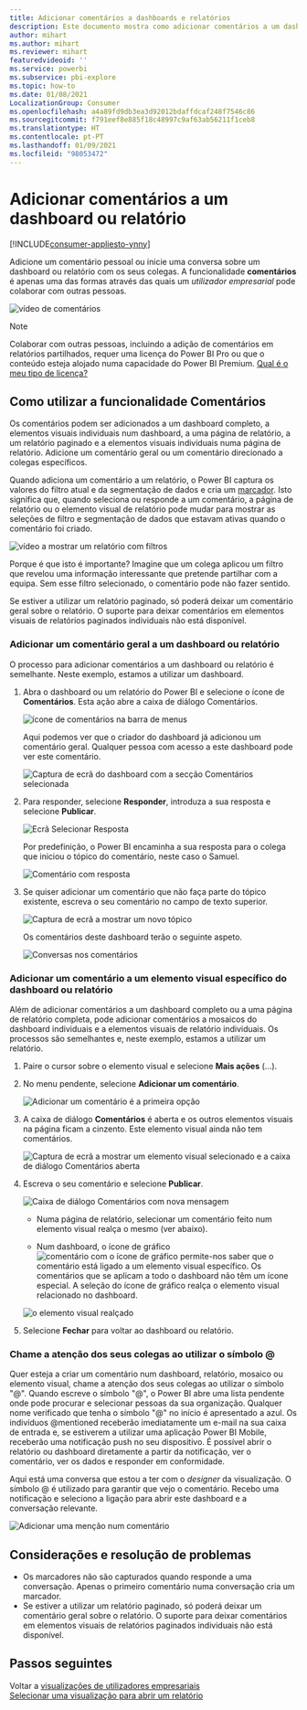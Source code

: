 ```yaml
---
title: Adicionar comentários a dashboards e relatórios
description: Este documento mostra como adicionar comentários a um dashboard, relatório ou elemento visual e como utilizar os comentários para ter conversas com os colaboradores.
author: mihart
ms.author: mihart
ms.reviewer: mihart
featuredvideoid: ''
ms.service: powerbi
ms.subservice: pbi-explore
ms.topic: how-to
ms.date: 01/08/2021
LocalizationGroup: Consumer
ms.openlocfilehash: a4a89fd9db3ea3d92012bdaffdcaf248f7546c86
ms.sourcegitcommit: f791eef8e885f18c48997c9af63ab56211f1ceb8
ms.translationtype: HT
ms.contentlocale: pt-PT
ms.lasthandoff: 01/09/2021
ms.locfileid: "98053472"
---
```

# <a name="add-comments-to-a-dashboard-or-report"></a>Adicionar comentários a um dashboard ou relatório

[!INCLUDE[consumer-appliesto-ynny](../includes/consumer-appliesto-ynny.md)]

Adicione um comentário pessoal ou inicie uma conversa sobre um dashboard ou relatório com os seus colegas. A funcionalidade **comentários** é apenas uma das formas através das quais um *utilizador empresarial* pode colaborar com outras pessoas. 

![vídeo de comentários](media/end-user-comment/comment.gif)

> [!NOTE]
> Colaborar com outras pessoas, incluindo a adição de comentários em relatórios partilhados, requer uma licença do Power BI Pro ou que o conteúdo esteja alojado numa capacidade do Power BI Premium. [Qual é o meu tipo de licença?](end-user-license.md)

## <a name="how-to-use-the-comments-feature"></a>Como utilizar a funcionalidade Comentários
Os comentários podem ser adicionados a um dashboard completo, a elementos visuais individuais num dashboard, a uma página de relatório, a um relatório paginado e a elementos visuais individuais numa página de relatório. Adicione um comentário geral ou um comentário direcionado a colegas específicos.  

Quando adiciona um comentário a um relatório, o Power BI captura os valores do filtro atual e da segmentação de dados e cria um [marcador](end-user-bookmarks.md). Isto significa que, quando seleciona ou responde a um comentário, a página de relatório ou o elemento visual de relatório pode mudar para mostrar as seleções de filtro e segmentação de dados que estavam ativas quando o comentário foi criado.  

![vídeo a mostrar um relatório com filtros](media/end-user-comment/power-bi-comment.gif)

Porque é que isto é importante? Imagine que um colega aplicou um filtro que revelou uma informação interessante que pretende partilhar com a equipa. Sem esse filtro selecionado, o comentário pode não fazer sentido.

Se estiver a utilizar um relatório paginado, só poderá deixar um comentário geral sobre o relatório.  O suporte para deixar comentários em elementos visuais de relatórios paginados individuais não está disponível.

### <a name="add-a-general-comment-to-a-dashboard-or-report"></a>Adicionar um comentário geral a um dashboard ou relatório
O processo para adicionar comentários a um dashboard ou relatório é semelhante.  Neste exemplo, estamos a utilizar um dashboard. 

1. Abra o dashboard ou um relatório do Power BI e selecione o ícone de **Comentários**. Esta ação abre a caixa de diálogo Comentários.

    ![ícone de comentários na barra de menus](media/end-user-comment/power-bi-comment-icon.png)

    Aqui podemos ver que o criador do dashboard já adicionou um comentário geral.  Qualquer pessoa com acesso a este dashboard pode ver este comentário.

    ![Captura de ecrã do dashboard com a secção Comentários selecionada](media/end-user-comment/power-bi-first-comments.png)

2. Para responder, selecione **Responder**, introduza a sua resposta e selecione **Publicar**.  

    ![Ecrã Selecionar Resposta](media/end-user-comment/power-bi-comments-reply.png)

    Por predefinição, o Power BI encaminha a sua resposta para o colega que iniciou o tópico do comentário, neste caso o Samuel. 

    ![Comentário com resposta](media/end-user-comment/power-bi-respond.png)

 3. Se quiser adicionar um comentário que não faça parte do tópico existente, escreva o seu comentário no campo de texto superior.

    ![Captura de ecrã a mostrar um novo tópico](media/end-user-comment/power-bi-new-commenting.png)

    Os comentários deste dashboard terão o seguinte aspeto.

    ![Conversas nos comentários](media/end-user-comment/power-bi-conversation.png)

### <a name="add-a-comment-to-a-specific-dashboard-or-report-visual"></a>Adicionar um comentário a um elemento visual específico do dashboard ou relatório
Além de adicionar comentários a um dashboard completo ou a uma página de relatório completa, pode adicionar comentários a mosaicos do dashboard individuais e a elementos visuais de relatório individuais. Os processos são semelhantes e, neste exemplo, estamos a utilizar um relatório.

1. Paire o cursor sobre o elemento visual e selecione **Mais ações** (...).    
2. No menu pendente, selecione **Adicionar um comentário**.

    ![Adicionar um comentário é a primeira opção](media/end-user-comment/power-bi-comment-reports.png)  

3.  A caixa de diálogo **Comentários** é aberta e os outros elementos visuais na página ficam a cinzento. Este elemento visual ainda não tem comentários. 

    ![Captura de ecrã a mostrar um elemento visual selecionado e a caixa de diálogo Comentários aberta](media/end-user-comment/power-bi-comments-column.png)  

4. Escreva o seu comentário e selecione **Publicar**.

    ![Caixa de diálogo Comentários com nova mensagem](media/end-user-comment/power-bi-comment-spikes.png)  

    - Numa página de relatório, selecionar um comentário feito num elemento visual realça o mesmo (ver abaixo).

    - Num dashboard, o ícone de gráfico ![comentário com o ícone de gráfico](media/end-user-comment/power-bi-comment-chart-icon.png) permite-nos saber que o comentário está ligado a um elemento visual específico. Os comentários que se aplicam a todo o dashboard não têm um ícone especial. A seleção do ícone de gráfico realça o elemento visual relacionado no dashboard.
    

    ![o elemento visual realçado](media/end-user-comment/power-bi-highlights.png)

5. Selecione **Fechar** para voltar ao dashboard ou relatório.

### <a name="get-your-colleagues-attention-by-using-the--sign"></a>Chame a atenção dos seus colegas ao utilizar o símbolo @
Quer esteja a criar um comentário num dashboard, relatório, mosaico ou elemento visual, chame a atenção dos seus colegas ao utilizar o símbolo "\@".  Quando escreve o símbolo "\@", o Power BI abre uma lista pendente onde pode procurar e selecionar pessoas da sua organização. Qualquer nome verificado que tenha o símbolo "\@" no início é apresentado a azul. Os indivíduos @mentioned receberão imediatamente um e-mail na sua caixa de entrada e, se estiverem a utilizar uma aplicação Power BI Mobile, receberão uma notificação push no seu dispositivo. É possível abrir o relatório ou dashboard diretamente a partir da notificação, ver o comentário, ver os dados e responder em conformidade.

Aqui está uma conversa que estou a ter com o *designer* da visualização. O símbolo @ é utilizado para garantir que vejo o comentário. Recebo uma notificação e seleciono a ligação para abrir este dashboard e a conversação relevante.  

![Adicionar uma menção num comentário](media/end-user-comment/power-bi-comment-conversation.png)  

## <a name="considerations-and-troubleshooting"></a>Considerações e resolução de problemas

- Os marcadores não são capturados quando responde a uma conversação. Apenas o primeiro comentário numa conversação cria um marcador.
- Se estiver a utilizar um relatório paginado, só poderá deixar um comentário geral sobre o relatório.  O suporte para deixar comentários em elementos visuais de relatórios paginados individuais não está disponível.

## <a name="next-steps"></a>Passos seguintes
Voltar a [visualizações de utilizadores empresariais](end-user-visualizations.md)    
[Selecionar uma visualização para abrir um relatório](end-user-report-open.md)
